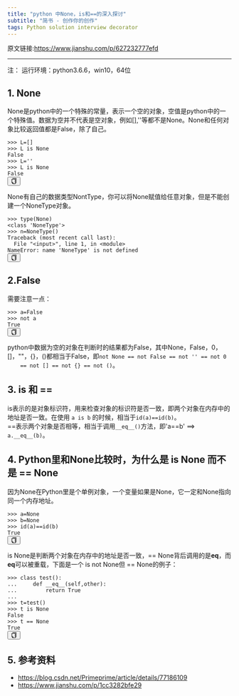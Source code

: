 ```yaml
---
title: "python 中None，is和==的深入探讨"
subtitle: "简书 - 创作你的创作"
tags: Python solution interview decorator
---
```


原文链接:https://www.jianshu.com/p/627232777efd

<hr>
<p>注： 运行环境：python3.6.6，win10，64位</p>
<h2>1. None</h2>
<p>None是python中的一个特殊的常量，表示一个空的对象，空值是python中的一个特殊值。数据为空并不代表是空对象，例如[],''等都不是None。None和任何对象比较返回值都是False，除了自己。</p>
<pre class="line-numbers  language-python"><code class="python  language-python"><span
        class="token operator">&gt;&gt;</span><span
        class="token operator">&gt;</span> L<span class="token operator">=</span><span
        class="token punctuation">[</span><span class="token punctuation">]</span>
<span class="token operator">&gt;&gt;</span><span class="token operator">&gt;</span> L <span
            class="token keyword">is</span> <span class="token boolean">None</span>
<span class="token boolean">False</span>
<span class="token operator">&gt;&gt;</span><span class="token operator">&gt;</span> L<span
            class="token operator">=</span><span class="token string">''</span>
<span class="token operator">&gt;&gt;</span><span class="token operator">&gt;</span> L <span
            class="token keyword">is</span> <span class="token boolean">None</span>
<span class="token boolean">False</span>
<span aria-hidden="true"
      class="line-numbers-rows"><span></span><span></span><span></span><span></span><span></span><span></span></span></code><button
        class="VJbwyy" type="button" aria-label="复制代码"><i aria-label="icon: copy" class="anticon anticon-copy"><svg
        viewBox="64 64 896 896" focusable="false" class="" data-icon="copy" width="1em" height="1em"
        fill="currentColor" aria-hidden="true"><path
        d="M832 64H296c-4.4 0-8 3.6-8 8v56c0 4.4 3.6 8 8 8h496v688c0 4.4 3.6 8 8 8h56c4.4 0 8-3.6 8-8V96c0-17.7-14.3-32-32-32zM704 192H192c-17.7 0-32 14.3-32 32v530.7c0 8.5 3.4 16.6 9.4 22.6l173.3 173.3c2.2 2.2 4.7 4 7.4 5.5v1.9h4.2c3.5 1.3 7.2 2 11 2H704c17.7 0 32-14.3 32-32V224c0-17.7-14.3-32-32-32zM350 856.2L263.9 770H350v86.2zM664 888H414V746c0-22.1-17.9-40-40-40H232V264h432v624z"></path></svg></i></button></pre>
<p>None有自己的数据类型NontType，你可以将None赋值给任意对象，但是不能创建一个NoneType对象。</p>
<pre class="line-numbers  language-python"><code class="python  language-python"><span
        class="token operator">&gt;&gt;</span><span
        class="token operator">&gt;</span> <span class="token builtin">type</span><span
        class="token punctuation">(</span><span class="token boolean">None</span><span
        class="token punctuation">)</span>
<span class="token operator">&lt;</span><span class="token keyword">class</span> <span
            class="token string">'NoneType'</span><span class="token operator">&gt;</span>
<span class="token operator">&gt;&gt;</span><span class="token operator">&gt;</span> n<span
            class="token operator">=</span>NoneType<span class="token punctuation">(</span><span
            class="token punctuation">)</span>
Traceback <span class="token punctuation">(</span>most recent call last<span class="token punctuation">)</span><span
            class="token punctuation">:</span>
  File <span class="token string">"&lt;input&gt;"</span><span class="token punctuation">,</span> line <span
            class="token number">1</span><span class="token punctuation">,</span> <span
            class="token keyword">in</span> <span class="token operator">&lt;</span>module<span
            class="token operator">&gt;</span>
NameError<span class="token punctuation">:</span> name <span class="token string">'NoneType'</span> <span
            class="token keyword">is</span> <span class="token keyword">not</span> defined
<span aria-hidden="true"
      class="line-numbers-rows"><span></span><span></span><span></span><span></span><span></span><span></span></span></code><button
        class="VJbwyy" type="button" aria-label="复制代码"><i aria-label="icon: copy" class="anticon anticon-copy"><svg
        viewBox="64 64 896 896" focusable="false" class="" data-icon="copy" width="1em" height="1em"
        fill="currentColor" aria-hidden="true"><path
        d="M832 64H296c-4.4 0-8 3.6-8 8v56c0 4.4 3.6 8 8 8h496v688c0 4.4 3.6 8 8 8h56c4.4 0 8-3.6 8-8V96c0-17.7-14.3-32-32-32zM704 192H192c-17.7 0-32 14.3-32 32v530.7c0 8.5 3.4 16.6 9.4 22.6l173.3 173.3c2.2 2.2 4.7 4 7.4 5.5v1.9h4.2c3.5 1.3 7.2 2 11 2H704c17.7 0 32-14.3 32-32V224c0-17.7-14.3-32-32-32zM350 856.2L263.9 770H350v86.2zM664 888H414V746c0-22.1-17.9-40-40-40H232V264h432v624z"></path></svg></i></button></pre>
<h2>2.False</h2>
<p>需要注意一点：</p>
<pre class="line-numbers  language-python"><code class="python  language-python"><span
        class="token operator">&gt;&gt;</span><span
        class="token operator">&gt;</span> a<span class="token operator">=</span><span
        class="token boolean">False</span>
<span class="token operator">&gt;&gt;</span><span class="token operator">&gt;</span> <span
            class="token keyword">not</span> a
<span class="token boolean">True</span>
<span aria-hidden="true" class="line-numbers-rows"><span></span><span></span><span></span></span></code><button
        class="VJbwyy" type="button" aria-label="复制代码"><i aria-label="icon: copy" class="anticon anticon-copy"><svg
        viewBox="64 64 896 896" focusable="false" class="" data-icon="copy" width="1em" height="1em"
        fill="currentColor" aria-hidden="true"><path
        d="M832 64H296c-4.4 0-8 3.6-8 8v56c0 4.4 3.6 8 8 8h496v688c0 4.4 3.6 8 8 8h56c4.4 0 8-3.6 8-8V96c0-17.7-14.3-32-32-32zM704 192H192c-17.7 0-32 14.3-32 32v530.7c0 8.5 3.4 16.6 9.4 22.6l173.3 173.3c2.2 2.2 4.7 4 7.4 5.5v1.9h4.2c3.5 1.3 7.2 2 11 2H704c17.7 0 32-14.3 32-32V224c0-17.7-14.3-32-32-32zM350 856.2L263.9 770H350v86.2zM664 888H414V746c0-22.1-17.9-40-40-40H232V264h432v624z"></path></svg></i></button></pre>
<p>python中数据为空的对象在判断时的结果都为False，其中None，False，0，[]，""，{}，()都相当于False，即<code>not None == not False == not '' == not 0
    == not [] == not {} == not ()</code>。</p>
<h2>3. is 和 ==</h2>
<p>is表示的是对象标识符，用来检查对象的标识符是否一致，即两个对象在内存中的地址是否一致。在使用 <code>a is b</code> 的时候，相当于<code>id(a)==id(b)</code>。<br>
    ==表示两个对象是否相等，相当于调用<code>__eq__()</code>方法，即'a==b' ==&gt; <code>a.__eq__(b)</code>。</p>
<h2>4. Python里和None比较时，为什么是 is None 而不是 == None</h2>
<p>因为None在Python里是个单例对象，一个变量如果是None，它一定和None指向同一个内存地址。</p>
<pre class="line-numbers  language-python"><code class="python  language-python"><span
        class="token operator">&gt;&gt;</span><span
        class="token operator">&gt;</span> a<span class="token operator">=</span><span
        class="token boolean">None</span>
<span class="token operator">&gt;&gt;</span><span class="token operator">&gt;</span> b<span
            class="token operator">=</span><span class="token boolean">None</span>
<span class="token operator">&gt;&gt;</span><span class="token operator">&gt;</span> <span
            class="token builtin">id</span><span class="token punctuation">(</span>a<span
            class="token punctuation">)</span><span
            class="token operator">==</span><span class="token builtin">id</span><span
            class="token punctuation">(</span>b<span class="token punctuation">)</span>
<span class="token boolean">True</span>
<span aria-hidden="true" class="line-numbers-rows"><span></span><span></span><span></span><span></span></span></code><button
        class="VJbwyy" type="button" aria-label="复制代码"><i aria-label="icon: copy" class="anticon anticon-copy"><svg
        viewBox="64 64 896 896" focusable="false" class="" data-icon="copy" width="1em" height="1em"
        fill="currentColor" aria-hidden="true"><path
        d="M832 64H296c-4.4 0-8 3.6-8 8v56c0 4.4 3.6 8 8 8h496v688c0 4.4 3.6 8 8 8h56c4.4 0 8-3.6 8-8V96c0-17.7-14.3-32-32-32zM704 192H192c-17.7 0-32 14.3-32 32v530.7c0 8.5 3.4 16.6 9.4 22.6l173.3 173.3c2.2 2.2 4.7 4 7.4 5.5v1.9h4.2c3.5 1.3 7.2 2 11 2H704c17.7 0 32-14.3 32-32V224c0-17.7-14.3-32-32-32zM350 856.2L263.9 770H350v86.2zM664 888H414V746c0-22.1-17.9-40-40-40H232V264h432v624z"></path></svg></i></button></pre>
<p>is None是判断两个对象在内存中的地址是否一致，== None背后调用的是<strong>eq</strong>，而<strong>eq</strong>可以被重载，下面是一个 is not None但 ==
    None的例子：</p>
<pre class="line-numbers  language-python"><code class="python  language-python"><span
        class="token operator">&gt;&gt;</span><span
        class="token operator">&gt;</span> <span class="token keyword">class</span> <span
        class="token class-name">test</span><span
        class="token punctuation">(</span><span class="token punctuation">)</span><span
        class="token punctuation">:</span>
<span class="token punctuation">.</span><span class="token punctuation">.</span><span class="token punctuation">.</span>     <span
            class="token keyword">def</span> <span class="token function">__eq__</span><span
            class="token punctuation">(</span>self<span class="token punctuation">,</span>other<span
            class="token punctuation">)</span><span class="token punctuation">:</span>
<span class="token punctuation">.</span><span class="token punctuation">.</span><span class="token punctuation">.</span>         <span
            class="token keyword">return</span> <span class="token boolean">True</span>
<span class="token punctuation">.</span><span class="token punctuation">.</span><span class="token punctuation">.</span> 
<span class="token operator">&gt;&gt;</span><span class="token operator">&gt;</span> t<span
            class="token operator">=</span>test<span class="token punctuation">(</span><span
            class="token punctuation">)</span>
<span class="token operator">&gt;&gt;</span><span class="token operator">&gt;</span> t <span
            class="token keyword">is</span> <span class="token boolean">None</span>
<span class="token boolean">False</span>
<span class="token operator">&gt;&gt;</span><span class="token operator">&gt;</span> t <span
            class="token operator">==</span> <span class="token boolean">None</span>
<span class="token boolean">True</span>
<span aria-hidden="true"
      class="line-numbers-rows"><span></span><span></span><span></span><span></span><span></span><span></span><span></span><span></span><span></span></span></code><button
        class="VJbwyy" type="button" aria-label="复制代码"><i aria-label="icon: copy" class="anticon anticon-copy"><svg
        viewBox="64 64 896 896" focusable="false" class="" data-icon="copy" width="1em" height="1em"
        fill="currentColor" aria-hidden="true"><path
        d="M832 64H296c-4.4 0-8 3.6-8 8v56c0 4.4 3.6 8 8 8h496v688c0 4.4 3.6 8 8 8h56c4.4 0 8-3.6 8-8V96c0-17.7-14.3-32-32-32zM704 192H192c-17.7 0-32 14.3-32 32v530.7c0 8.5 3.4 16.6 9.4 22.6l173.3 173.3c2.2 2.2 4.7 4 7.4 5.5v1.9h4.2c3.5 1.3 7.2 2 11 2H704c17.7 0 32-14.3 32-32V224c0-17.7-14.3-32-32-32zM350 856.2L263.9 770H350v86.2zM664 888H414V746c0-22.1-17.9-40-40-40H232V264h432v624z"></path></svg></i></button></pre>
<h2>5. 参考资料</h2>
<ul>
    <li><a href="https://blog.csdn.net/Primeprime/article/details/77186109" target="_blank" rel="nofollow">https://blog.csdn.net/Primeprime/article/details/77186109</a>
    </li>
    <li><a href="https://www.jianshu.com/p/1cc3282bfe29" target="_blank">https://www.jianshu.com/p/1cc3282bfe29</a>
    </li>
</ul>